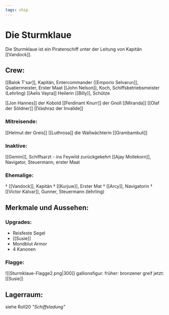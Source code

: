 ```yaml
---
tags: ship
---
```


# Die Sturmklaue
Die Sturmklaue ist ein Piratenschiff unter der Leitung von Kapitän [[Vandock]].

## Crew:


[[Balok T'sar]], Kapitän, Entercommander
[[Emporio Selvarun]], Quatiermeister, Erster Maat
[[John Nelson]], Koch, Schiffsbetriebsmeister (Lehrling)
[[Aelis Vayra]] Heilerin
[[Billy]],  Schütze

[[Jon Hannes]] der Kobold
[[Ferdinant Knurr]] der Gnoll
[[Miranda]]
[[Olaf der Söldner]]
[[Vashraz der Invalide]]


### Mitreisende:
[[Helmut der Greis]]
[[Luthrosa]] die Wallwächterin
[[Grambambuli]]

### Inaktive:
[[Gemini]], Schiffsarzt - ins Feywild zurückgekehrt
[[Ajay Mollekorn]],  Navigator, Steuermann, erster Maat 

### Ehemalige:
† [[Vandock]], Kapitän
† [[Kurjuw]], Erster Mat
† [[Arcy]], Navigatorin
† [[Victor Kalvar]], Gunner, Steuermann (lehrling)



## Merkmale und Aussehen:

### Upgrades:
- Reisfeste Segel
- [[Susie]]
- Mondblut Armor
- 4 Kanonen


### Flagge:
![[Sturmklaue-Flagge2.png|300]]
gallionsfigur:
früher: bronzener greif
jetzt: [[Susie]]


## Lagerraum:
siehe Roll20 *"Schiffsladung"*